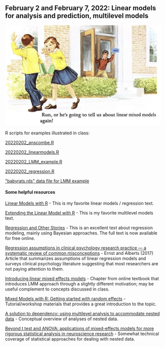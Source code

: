 ## February 2 and February 7, 2022: Linear models for analysis and prediction, multilevel models

![Run, or he's going to tell us about linear mixed models again](./run_lmm.png)

R scripts for examples illustrated in class:

[20220202_anscombe.R](./20220202_anscombe.R)

[20220202_linearmodels.R](./20220202_linearmodels.R)

[20220202_LMM_example.R](./20220202_LMM_example.R)

[20220202_regression.R](./20220202_regression.R)


["babyrats.rds" data file for LMM example](/babyrats.rds)

#### Some helpful resources

[Linear Models with R](https://julianfaraway.github.io/faraway/LMR/) - This is my favorite linear models / regression text.

[Extending the Linear Model with R](https://julianfaraway.github.io/faraway/ELM/) - This is my favorite multilevel models text.

[Regression and Other Stories](./https://avehtari.github.io/ROS-Examples/) - This is an excellent text about regression modeling, mainly using Bayesian approaches. The full text is now available for free online.

[Regression assumptions in clinical psychology research practice — a systematic review of common misconceptions](https://www.ncbi.nlm.nih.gov/pmc/articles/PMC5436580/pdf/peerj-05-3323.pdf) - Ernst and Alberts (2017) Article that summarizes assumptions of linear regression models and surveys clinical psychology literature suggesting that most researchers are not paying attention to them. 

[Introducing linear mixed effects models](https://psyteachr.github.io/stat-models-v1/introducing-linear-mixed-effects-models.html) - Chapter from online textbook that introduces LMM approach through a slightly different motivation; may be useful complement to concepts discussed in class.

[Mixed Models with R: Getting started with random effects](https://m-clark.github.io/mixed-models-with-R/) - Tutorial/workshop materials that provides a great introduction to the topic.

[A solution to dependency: using multilevel analysis to accommodate nested data](./Aarts2014.pdf) - Conceptual overview of analyses of nested data.

[Beyond t test and ANOVA: applications of mixed-effects models for more rigorous statistical analysis in neuroscience research](./Yu2021.pdf) - Somewhat technical coverage of statistical approaches for dealing with nested data. 

